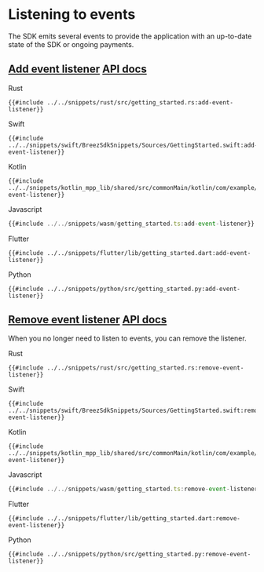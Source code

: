 # Listening to events

The SDK emits several events to provide the application with an up-to-date state of the SDK or ongoing payments.

<h2 id="add-event-listener">
    <a class="header" href="#add-event-listener">Add event listener</a>
    <a class="tag" target="_blank" href="https://breez.github.io/spark-sdk/breez_sdk_spark/struct.BreezSdk.html#method.add_event_listener">API docs</a>
</h2>

<custom-tabs category="lang">
<div slot="title">Rust</div>
<section>

```rust,ignore
{{#include ../../snippets/rust/src/getting_started.rs:add-event-listener}}
```

</section>

<div slot="title">Swift</div>
<section>

```swift,ignore
{{#include ../../snippets/swift/BreezSdkSnippets/Sources/GettingStarted.swift:add-event-listener}}
```

</section>

<div slot="title">Kotlin</div>
<section>

```kotlin,ignore
{{#include ../../snippets/kotlin_mpp_lib/shared/src/commonMain/kotlin/com/example/kotlinmpplib/GettingStarted.kt:add-event-listener}}
```

</section>

<div slot="title">Javascript</div>
<section>

```typescript
{{#include ../../snippets/wasm/getting_started.ts:add-event-listener}}
```

</section>

<div slot="title">Flutter</div>
<section>

```dart,ignore
{{#include ../../snippets/flutter/lib/getting_started.dart:add-event-listener}}
```
</section>

<div slot="title">Python</div>
<section>

```python,ignore 
{{#include ../../snippets/python/src/getting_started.py:add-event-listener}}
```
</section>

</custom-tabs>

<h2 id="remove-event-listener">
    <a class="header" href="#remove-event-listener">Remove event listener</a>
    <a class="tag" target="_blank" href="https://breez.github.io/spark-sdk/breez_sdk_spark/struct.BreezSdk.html#method.remove_event_listener">API docs</a>
</h2>

When you no longer need to listen to events, you can remove the listener.

<custom-tabs category="lang">
<div slot="title">Rust</div>
<section>

```rust,ignore
{{#include ../../snippets/rust/src/getting_started.rs:remove-event-listener}}
```

</section>

<div slot="title">Swift</div>
<section>

```swift,ignore
{{#include ../../snippets/swift/BreezSdkSnippets/Sources/GettingStarted.swift:remove-event-listener}}
```

</section>

<div slot="title">Kotlin</div>
<section>

```kotlin,ignore
{{#include ../../snippets/kotlin_mpp_lib/shared/src/commonMain/kotlin/com/example/kotlinmpplib/GettingStarted.kt:remove-event-listener}}
```

</section>

<div slot="title">Javascript</div>
<section>

```typescript
{{#include ../../snippets/wasm/getting_started.ts:remove-event-listener}}
```

</section>

<div slot="title">Flutter</div>
<section>

```dart,ignore
{{#include ../../snippets/flutter/lib/getting_started.dart:remove-event-listener}}
```
</section>

<div slot="title">Python</div>
<section>

```python,ignore 
{{#include ../../snippets/python/src/getting_started.py:remove-event-listener}}
```
</section>
</custom-tabs>
